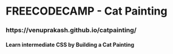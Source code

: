<h1>FREECODECAMP - Cat Painting</h1>

<h3>https://venuprakash.github.io/catpainting/</h3>

<h4>Learn intermediate CSS by Building a Cat Painting</h4>
